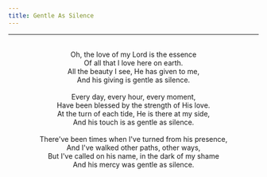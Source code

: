 ```yaml
---
title: Gentle As Silence
---
```


---
<center>
<br/>
Oh, the love of my Lord is the essence<br/>
Of all that I love here on earth.<br/>
All the beauty I see, He has given to me,<br/>
And his giving is gentle as silence.<br/>
<br/>
Every day, every hour, every moment,<br/>
Have been blessed by the strength of His love.<br/>
At the turn of each tide, He is there at my side,<br/>
And his touch is as gentle as silence.<br/>
<br/>
There've been times when I've turned from his presence,<br/>
And I've walked other paths, other ways,<br/>
But I've called on his name, in the dark of my shame<br/>
And his mercy was gentle as silence.<br/>

</center>